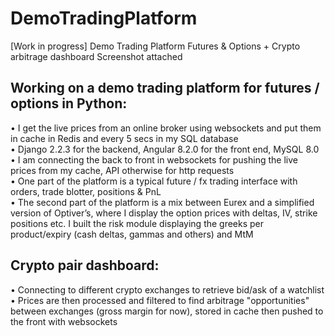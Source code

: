 # DemoTradingPlatform
[Work in progress] Demo Trading Platform Futures &amp; Options + Crypto arbitrage dashboard
Screenshot attached



## Working on a demo trading platform for futures / options in Python:
• I get the live prices from an online broker using websockets and put them in cache in Redis and every 5 secs in my SQL database\
• Django 2.2.3 for the backend, Angular 8.2.0 for the front end, MySQL 8.0\
• I am connecting the back to front in websockets for pushing the live prices from my cache, API otherwise for http requests\
• One part of the platform is a typical future / fx trading interface with orders, trade blotter, positions & PnL\
• The second part of the platform is a mix between Eurex and a simplified version of Optiver’s, where I display the option prices with deltas, IV, strike positions etc. I built the risk module displaying the greeks per product/expiry (cash deltas, gammas and others) and MtM


## Crypto pair dashboard:
• Connecting to different crypto exchanges to retrieve bid/ask of a watchlist\
• Prices are then processed and filtered to find arbitrage "opportunities" between exchanges (gross margin for now), stored in cache then pushed to the front with websockets
